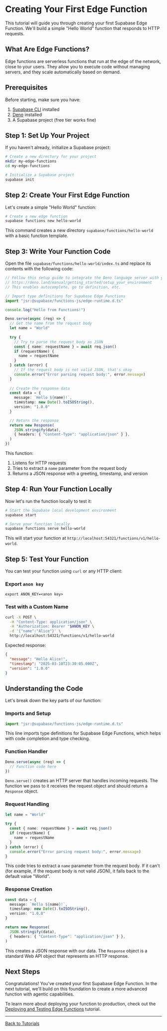 # Creating Your First Edge Function

This tutorial will guide you through creating your first Supabase Edge Function. We'll build a simple "Hello World" function that responds to HTTP requests.

## What Are Edge Functions?

Edge functions are serverless functions that run at the edge of the network, close to your users. They allow you to execute code without managing servers, and they scale automatically based on demand.

## Prerequisites

Before starting, make sure you have:

1. [Supabase CLI](https://supabase.com/docs/reference/cli/installing-and-updating) installed
2. [Deno](https://deno.land/#installation) installed
3. A Supabase project (free tier works fine)

## Step 1: Set Up Your Project

If you haven't already, initialize a Supabase project:

```bash
# Create a new directory for your project
mkdir my-edge-functions
cd my-edge-functions

# Initialize a Supabase project
supabase init
```

## Step 2: Create Your First Edge Function

Let's create a simple "Hello World" function:

```bash
# Create a new edge function
supabase functions new hello-world
```

This command creates a new directory `supabase/functions/hello-world` with a basic function template.

## Step 3: Write Your Function Code

Open the file `supabase/functions/hello-world/index.ts` and replace its contents with the following code:

```typescript
// Follow this setup guide to integrate the Deno language server with your editor:
// https://deno.land/manual/getting_started/setup_your_environment
// This enables autocomplete, go to definition, etc.

// Import type definitions for Supabase Edge Functions
import "jsr:@supabase/functions-js/edge-runtime.d.ts"

console.log("Hello from Functions!")

Deno.serve(async (req) => {
  // Get the name from the request body
  let name = "World"
  
  try {
    // Try to parse the request body as JSON
    const { name: requestName } = await req.json()
    if (requestName) {
      name = requestName
    }
  } catch (error) {
    // If the request body is not valid JSON, that's okay
    console.error("Error parsing request body:", error.message)
  }
  
  // Create the response data
  const data = {
    message: `Hello ${name}!`,
    timestamp: new Date().toISOString(),
    version: "1.0.0"
  }

  // Return the response
  return new Response(
    JSON.stringify(data),
    { headers: { "Content-Type": "application/json" } },
  )
})
```

This function:
1. Listens for HTTP requests
2. Tries to extract a `name` parameter from the request body
3. Returns a JSON response with a greeting, timestamp, and version

## Step 4: Run Your Function Locally

Now let's run the function locally to test it:

```bash
# Start the Supabase local development environment
supabase start

# Serve your function locally
supabase functions serve hello-world
```

This will start your function at `http://localhost:54321/functions/v1/hello-world`.

## Step 5: Test Your Function

You can test your function using `curl` or any HTTP client:

### Export `anon key`
```
export ANON_KEY=<anon key>
```
### Test with a Custom Name

```bash
curl -X POST \
  -H "Content-Type: application/json" \
  -H "Authorization: Bearer "$ANON_KEY \
  -d '{"name":"Alice"}' \
  http://localhost:54321/functions/v1/hello-world
```

Expected response:
```json
{
  "message": "Hello Alice!",
  "timestamp": "2025-03-10T23:30:05.000Z",
  "version": "1.0.0"
}
```

## Understanding the Code

Let's break down the key parts of our function:

### Imports and Setup

```typescript
import "jsr:@supabase/functions-js/edge-runtime.d.ts"
```

This line imports type definitions for Supabase Edge Functions, which helps with code completion and type checking.

### Function Handler

```typescript
Deno.serve(async (req) => {
  // Function code here
})
```

`Deno.serve()` creates an HTTP server that handles incoming requests. The function we pass to it receives the request object and should return a `Response` object.

### Request Handling

```typescript
let name = "World"
  
try {
  const { name: requestName } = await req.json()
  if (requestName) {
    name = requestName
  }
} catch (error) {
  console.error("Error parsing request body:", error.message)
}
```

This code tries to extract a `name` parameter from the request body. If it can't (for example, if the request body is not valid JSON), it falls back to the default value "World".

### Response Creation

```typescript
const data = {
  message: `Hello ${name}!`,
  timestamp: new Date().toISOString(),
  version: "1.0.0"
}

return new Response(
  JSON.stringify(data),
  { headers: { "Content-Type": "application/json" } },
)
```

This creates a JSON response with our data. The `Response` object is a standard Web API object that represents an HTTP response.

## Next Steps

Congratulations! You've created your first Supabase Edge Function. In the next tutorial, we'll build on this foundation to create a more advanced function with agentic capabilities.

To learn more about deploying your function to production, check out the [Deploying and Testing Edge Functions](./03-deployment-and-testing.md) tutorial.

---

[Back to Tutorials](./README.md)
